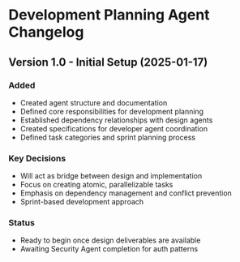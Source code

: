 # Development Planning Agent Changelog

## Version 1.0 - Initial Setup (2025-01-17)

### Added
- Created agent structure and documentation
- Defined core responsibilities for development planning
- Established dependency relationships with design agents
- Created specifications for developer agent coordination
- Defined task categories and sprint planning process

### Key Decisions
- Will act as bridge between design and implementation
- Focus on creating atomic, parallelizable tasks
- Emphasis on dependency management and conflict prevention
- Sprint-based development approach

### Status
- Ready to begin once design deliverables are available
- Awaiting Security Agent completion for auth patterns